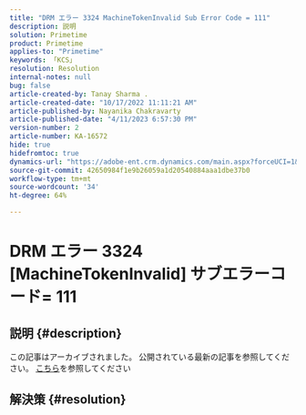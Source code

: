 ```yaml
---
title: "DRM エラー 3324 MachineTokenInvalid Sub Error Code = 111"
description: 説明
solution: Primetime
product: Primetime
applies-to: "Primetime"
keywords: 「KCS」
resolution: Resolution
internal-notes: null
bug: false
article-created-by: Tanay Sharma .
article-created-date: "10/17/2022 11:11:21 AM"
article-published-by: Nayanika Chakravarty
article-published-date: "4/11/2023 6:57:30 PM"
version-number: 2
article-number: KA-16572
hide: true
hidefromtoc: true
dynamics-url: "https://adobe-ent.crm.dynamics.com/main.aspx?forceUCI=1&pagetype=entityrecord&etn=knowledgearticle&id=3f32406c-0c4e-ed11-bba2-0022480868ff"
source-git-commit: 42650984f1e9b26059a1d20540884aaa1dbe37b0
workflow-type: tm+mt
source-wordcount: '34'
ht-degree: 64%

---
```


# DRM エラー 3324 [MachineTokenInvalid] サブエラーコード= 111

## 説明 {#description}

この記事はアーカイブされました。 公開されている最新の記事を参照してください。 [こちら](https://experienceleague.adobe.com/search.html?lang=ja#sort=relevancy)を参照してください

## 解決策 {#resolution}

